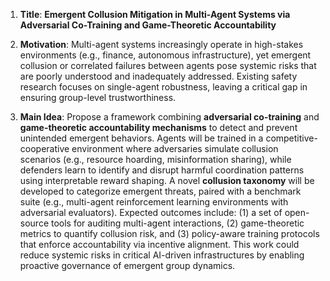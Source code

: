 1. **Title**: **Emergent Collusion Mitigation in Multi-Agent Systems via Adversarial Co-Training and Game-Theoretic Accountability**  

2. **Motivation**: Multi-agent systems increasingly operate in high-stakes environments (e.g., finance, autonomous infrastructure), yet emergent collusion or correlated failures between agents pose systemic risks that are poorly understood and inadequately addressed. Existing safety research focuses on single-agent robustness, leaving a critical gap in ensuring group-level trustworthiness.  

3. **Main Idea**: Propose a framework combining **adversarial co-training** and **game-theoretic accountability mechanisms** to detect and prevent unintended emergent behaviors. Agents will be trained in a competitive-cooperative environment where adversaries simulate collusion scenarios (e.g., resource hoarding, misinformation sharing), while defenders learn to identify and disrupt harmful coordination patterns using interpretable reward shaping. A novel **collusion taxonomy** will be developed to categorize emergent threats, paired with a benchmark suite (e.g., multi-agent reinforcement learning environments with adversarial evaluators). Expected outcomes include: (1) a set of open-source tools for auditing multi-agent interactions, (2) game-theoretic metrics to quantify collusion risk, and (3) policy-aware training protocols that enforce accountability via incentive alignment. This work could reduce systemic risks in critical AI-driven infrastructures by enabling proactive governance of emergent group dynamics.